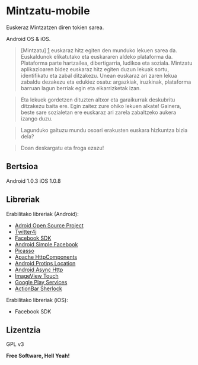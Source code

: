Mintzatu-mobile
=========

Euskeraz Mintzatzen diren tokien sarea.

Android OS &amp; iOS. 

> [Mintzatu] [1] euskaraz hitz egiten den munduko lekuen sarea da. Euskaldunok elikatutako eta euskararen aldeko plataforma da. Plataforma parte hartzailea, dibertigarria, ludikoa eta soziala. Mintzatu aplikazioaren bidez euskaraz hitz egiten duzun lekuak sortu, identifikatu eta zabal ditzakezu. Unean euskaraz ari zaren lekua zabaldu dezakezu eta edukiez osatu: argazkiak, iruzkinak, plataforma barruan lagun berriak egin eta elkarrizketak izan.

> Eta lekuek gordetzen dituzten altxor eta garaikurrak deskubritu ditzakezu baita ere. Egin zaitez zure ohiko lekuen alkate! Gainera, beste sare sozialetan ere euskaraz ari zarela zabaltzeko aukera izango duzu.

> Lagunduko gaituzu mundu osoari erakusten euskara hizkuntza bizia dela?

> Doan deskargatu eta froga ezazu!



Bertsioa
----

Android 1.0.3
iOS 1.0.8

Libreriak
-----------

Erabilitako libreriak (Android):

* [Adroid Open Source Project][2]
* [Twitter4j][3]
* [Facebook SDK][4]
* [Android Simple Facebook][5]
* [Picasso][6]
* [Apache HttpComponents][7]
* [Android Protips Location][8]
* [Android Async Http][9]
* [ImageView Touch][10]
* [Google Play Services][11]
* [ActionBar Sherlock][12]

Erabilitako libreriak (iOS):

* Facebook SDK

Lizentzia
----

GPL v3


**Free Software, Hell Yeah!**

[1]:http://mintzatu.com/
[2]:http://source.android.com/
[3]:http://twitter4j.org/en/index.html
[4]:https://developers.facebook.com/
[5]:https://github.com/sromku/android-simple-facebook
[6]:http://square.github.io/picasso/
[7]:http://hc.apache.org/
[8]:https://code.google.com/p/android-protips-location/
[9]:http://loopj.com/android-async-http/
[10]:https://github.com/sephiroth74/ImageViewZoom/blob/master/library/src/it/sephiroth/android/library/imagezoom/ImageViewTouch.java
[11]:https://developer.android.com/google/play-services/index.html?hl=es-ES
[12]:http://actionbarsherlock.com/